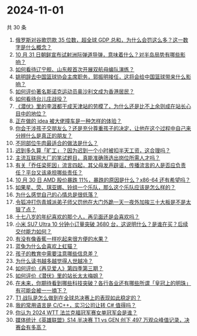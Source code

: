 # 2024-11-01

共 30 条

<!-- BEGIN ZHIHUVIDEO -->
<!-- 最后更新时间 Fri Nov 01 2024 00:13:16 GMT+0800 (China Standard Time) -->
1. [俄罗斯对谷歌罚款 35 位数，超全球 GDP 总和，为什么会罚这么多？这一数字是什么概念？](https://www.zhihu.com/question/2695271090)
1. [10 月 31 日朝鲜宣布试射洲际弹道导弹，意味着什么？对半岛局势有哪些影响？](https://www.zhihu.com/question/2669371500)
1. [如何看待辽宁舰、山东舰首次开展双航母编队演练？](https://www.zhihu.com/question/2692502238)
1. [姚明辞去中国篮球协会主席职务，郭振明接任，这将会给中国篮球带来什么影响？](https://www.zhihu.com/question/2708464527)
1. [如何评价著名斯诺克运动员奥沙利文成为香港居民？](https://www.zhihu.com/question/2684930605)
1. [如何看待台儿庄战役？](https://www.zhihu.com/question/27288485)
1. [《潜伏》里的李涯都干成天津站的劳模了，为什么还是比不上余则成在站长心目中的地位？](https://www.zhihu.com/question/2416589498)
1. [正在做的 idea 被大佬撞车是一种怎样的体验？](https://www.zhihu.com/question/385229505)
1. [你会干涉孩子交朋友么？还是充分尊重孩子的决定，让他在这个过程中自己来分辨什么是真正的朋友？](https://www.zhihu.com/question/2314619027)
1. [不同部位牛肉最适合的做法是什么？](https://www.zhihu.com/question/297675550)
1. [迟到多久算「旷工」？因为迟到一个小时被扣半天工资，这合理吗？](https://www.zhihu.com/question/2321657611)
1. [主流互联网大厂的笔试题目，真能准确筛选出岗位所需人才吗？](https://www.zhihu.com/question/668869091)
1. [有关「乔任梁死因」流言四起，其父母发声辟谣，传播流言的人是否应负责任？平台又该承担哪些责任？](https://www.zhihu.com/question/2684373977)
1. [10 月 30 日 AMD 股价暴跌 11%，暴跌的原因是什么？x86-64 还有希望吗？](https://www.zhihu.com/question/2651210086)
1. [如果星、荧、琪亚娜、铃组一个乐队，那么这个乐队应该是怎么样的？](https://www.zhihu.com/question/2241201468)
1. [为什么感觉自己的心情总是很低落？](https://www.zhihu.com/question/2621426111)
1. [令狐冲打伤青城派弟子师父罚他在大门外跪一天一夜外加挨三十大板是不是太狠了点？](https://www.zhihu.com/question/2547923709)
1. [十七八岁的年纪喜欢的那个人，再见面还是会喜欢吗？](https://www.zhihu.com/question/906111762)
1. [小米 SU7 Ultra 10 分钟小订量突破 3680 台，这说明什么？是谁在买？后续交付能力如何？](https://www.zhihu.com/question/2557145993)
1. [有没有像香蕉一样吃起来很方便的水果？](https://www.zhihu.com/question/415945540)
1. [蓝兔为什么会喜欢上虹猫？](https://www.zhihu.com/question/413769905)
1. [孩子的教育中需要注意哪些信息差？](https://www.zhihu.com/question/419717616)
1. [为什么读书越多越觉得人世越冷？](https://www.zhihu.com/question/2582869132)
1. [如何评价《再见爱人》第四季第三期？](https://www.zhihu.com/question/2685730137)
1. [如何评价《潜伏》里的站长太太梅姐？](https://www.zhihu.com/question/666808395)
1. [在未来，你期待看到哪些科技突破？各行各业还有哪些所谓「皇冠上的明珠」有可能会被一一摘下？](https://www.zhihu.com/question/667514954)
1. [T1 战队是怎么做到在全球总决赛上的表现如此稳定的？](https://www.zhihu.com/question/2283389287)
1. [我的常用语言是 C/C++，实习公司让转 C# 值得吗？](https://www.zhihu.com/question/789594814)
1. [你认为 2024 WTT 法兰克福冠军赛女单冠军会是谁？](https://www.zhihu.com/question/2380780677)
1. [媒体统计《英雄联盟》S14 半决赛 T1 vs GEN 创下 497 万观众峰值记录，决赛会有多高？](https://www.zhihu.com/question/2342435393)
<!-- END ZHIHUVIDEO -->
